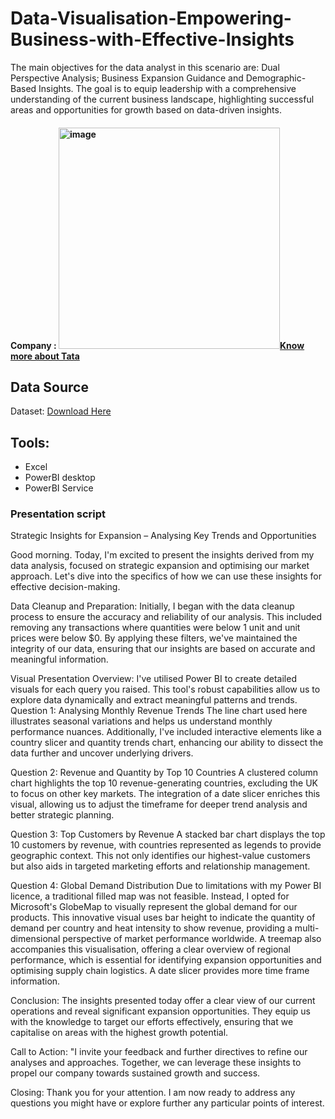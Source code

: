 # Data-Visualisation-Empowering-Business-with-Effective-Insights
The main objectives for the data analyst in this scenario are: Dual Perspective Analysis; Business Expansion Guidance and Demographic-Based Insights. 
The goal is to equip leadership with a comprehensive understanding of the current business landscape, highlighting successful areas and opportunities for growth based on data-driven insights.

#### Company : <img width="354" alt="image" src="https://github.com/Suifengyuan78/Data-Visualisation-Empowering-Business-with-Effective-Insights-Tata-Group-/assets/167149285/3c29c03b-88ea-4cfc-af57-d0596d9a2d04">[Know more about Tata](https://www.tata.com/)


## Data Source

Dataset: [Download Here]( https://cdn.theforage.com/vinternships/companyassets/ifobHAoMjQs9s6bKS/5XsFFJu2oCLdmYJW2/1654128941410/Online%20Retail.xlsx)

## Tools: 
- Excel
- PowerBI desktop
- PowerBI Service


### Presentation script
Strategic Insights for Expansion
                     – Analysing Key Trends and Opportunities
                                   
Good morning. Today, I'm excited to present the insights derived from my data analysis, focused on strategic expansion and optimising our market approach. Let's dive into the specifics of how we can use these insights for effective decision-making.

Data Cleanup and Preparation:
Initially, I began with the data cleanup process to ensure the accuracy and reliability of our analysis. This included removing any transactions where quantities were below 1 unit and unit prices were below $0. By applying these filters, we've maintained the integrity of our data, ensuring that our insights are based on accurate and meaningful information.

Visual Presentation Overview:
I've utilised Power BI to create detailed visuals for each query you raised. This tool's robust capabilities allow us to explore data dynamically and extract meaningful patterns and trends.
Question 1: Analysing Monthly Revenue Trends
The line chart used here illustrates seasonal variations and helps us understand monthly performance nuances. Additionally, I've included interactive elements like a country slicer and quantity trends chart, enhancing our ability to dissect the data further and uncover underlying drivers.

Question 2: Revenue and Quantity by Top 10 Countries
A clustered column chart highlights the top 10 revenue-generating countries, excluding the UK to focus on other key markets. The integration of a date slicer enriches this visual, allowing us to adjust the timeframe for deeper trend analysis and better strategic planning.

Question 3: Top Customers by Revenue
A stacked bar chart displays the top 10 customers by revenue, with countries represented as legends to provide geographic context. This not only identifies our highest-value customers but also aids in targeted marketing efforts and relationship management.

Question 4: Global Demand Distribution
Due to limitations with my Power BI licence, a traditional filled map was not feasible. Instead, I opted for Microsoft's GlobeMap to visually represent the global demand for our products. This innovative visual uses bar height to indicate the quantity of demand per country and heat intensity to show revenue, providing a multi-dimensional perspective of market performance worldwide. A treemap also accompanies this visualisation, offering a clear overview of regional performance, which is essential for identifying expansion opportunities and optimising supply chain logistics. A date slicer provides more time frame information.

Conclusion:
The insights presented today offer a clear view of our current operations and reveal significant expansion opportunities. They equip us with the knowledge to target our efforts effectively, ensuring that we capitalise on areas with the highest growth potential.

Call to Action:
"I invite your feedback and further directives to refine our analyses and approaches. Together, we can leverage these insights to propel our company towards sustained growth and success.

Closing:
Thank you for your attention. I am now ready to address any questions you might have or explore further any particular points of interest.
